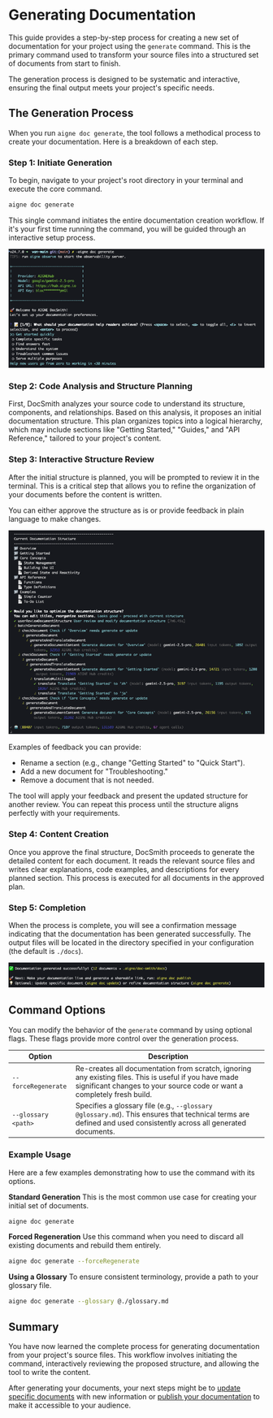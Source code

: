# Generating Documentation

This guide provides a step-by-step process for creating a new set of documentation for your project using the `generate` command. This is the primary command used to transform your source files into a structured set of documents from start to finish.

The generation process is designed to be systematic and interactive, ensuring the final output meets your project's specific needs.

## The Generation Process

When you run `aigne doc generate`, the tool follows a methodical process to create your documentation. Here is a breakdown of each step.

### Step 1: Initiate Generation

To begin, navigate to your project's root directory in your terminal and execute the core command.

```bash title="Terminal" icon=lucide:terminal
aigne doc generate
```

This single command initiates the entire documentation creation workflow. If it's your first time running the command, you will be guided through an interactive setup process.

![Generate Documentation Dialog](../assets/screenshots/doc-generate.png)

### Step 2: Code Analysis and Structure Planning

First, DocSmith analyzes your source code to understand its structure, components, and relationships. Based on this analysis, it proposes an initial documentation structure. This plan organizes topics into a logical hierarchy, which may include sections like "Getting Started," "Guides," and "API Reference," tailored to your project's content.

### Step 3: Interactive Structure Review

After the initial structure is planned, you will be prompted to review it in the terminal. This is a critical step that allows you to refine the organization of your documents before the content is written.

You can either approve the structure as is or provide feedback in plain language to make changes.

![Reviewing the Documentation Structure](../assets/screenshots/doc-generate-docs.png)

Examples of feedback you can provide:

*   Rename a section (e.g., change "Getting Started" to "Quick Start").
*   Add a new document for "Troubleshooting."
*   Remove a document that is not needed.

The tool will apply your feedback and present the updated structure for another review. You can repeat this process until the structure aligns perfectly with your requirements.

### Step 4: Content Creation

Once you approve the final structure, DocSmith proceeds to generate the detailed content for each document. It reads the relevant source files and writes clear explanations, code examples, and descriptions for every planned section. This process is executed for all documents in the approved plan.

### Step 5: Completion

When the process is complete, you will see a confirmation message indicating that the documentation has been generated successfully. The output files will be located in the directory specified in your configuration (the default is `./docs`).

![Documentation Generated Successfully](../assets/screenshots/doc-generated-successfully.png)

## Command Options

You can modify the behavior of the `generate` command by using optional flags. These flags provide more control over the generation process.

| Option                | Description                                                                                                                                                               |
| --------------------- | ------------------------------------------------------------------------------------------------------------------------------------------------------------------------- |
| `--forceRegenerate`   | Re-creates all documentation from scratch, ignoring any existing files. This is useful if you have made significant changes to your source code or want a completely fresh build. |
| `--glossary <path>`   | Specifies a glossary file (e.g., `--glossary @glossary.md`). This ensures that technical terms are defined and used consistently across all generated documents.               |

### Example Usage

Here are a few examples demonstrating how to use the command with its options.

**Standard Generation**
This is the most common use case for creating your initial set of documents.
```bash title="Terminal" icon=lucide:terminal
aigne doc generate
```

**Forced Regeneration**
Use this command when you need to discard all existing documents and rebuild them entirely.
```bash title="Terminal" icon=lucide:terminal
aigne doc generate --forceRegenerate
```

**Using a Glossary**
To ensure consistent terminology, provide a path to your glossary file.
```bash title="Terminal" icon=lucide:terminal
aigne doc generate --glossary @./glossary.md
```

## Summary

You have now learned the complete process for generating documentation from your project's source files. This workflow involves initiating the command, interactively reviewing the proposed structure, and allowing the tool to write the content.

After generating your documents, your next steps might be to [update specific documents](./guides-updating-documentation.md) with new information or [publish your documentation](./guides-publishing-your-docs.md) to make it accessible to your audience.